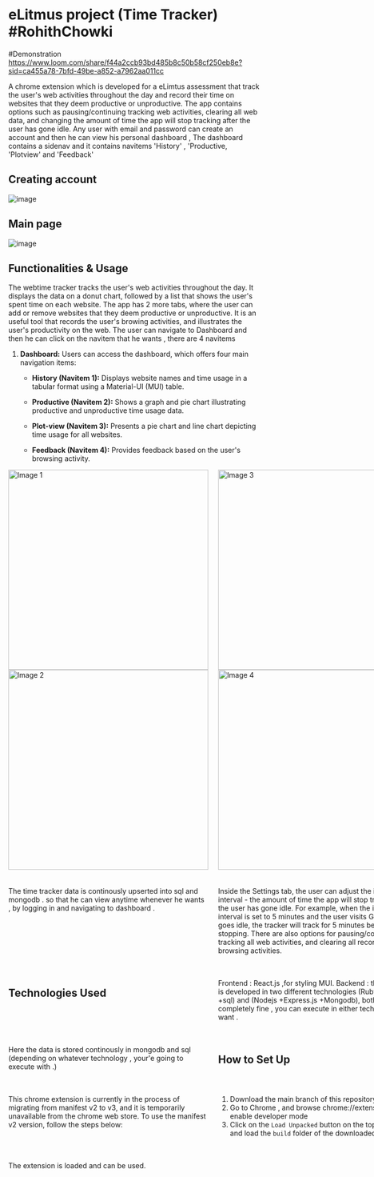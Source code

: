 # eLitmus project (Time Tracker) #RohithChowki
#Demonstration
https://www.loom.com/share/f44a2ccb93bd485b8c50b58cf250eb8e?sid=ca455a78-7bfd-49be-a852-a7962aa011cc



A chrome extension which is developed for a eLimtus assessment that track the user's web activities throughout the day and record their time on websites that they deem productive or unproductive. The app contains options such as pausing/continuing tracking web activities, clearing all web data, and changing the amount of time the app will stop tracking after the user has gone idle.
Any user with email and password can create an account and then he can view his personal dashboard , The dashboard contains a sidenav and it contains navitems 'History' , 'Productive, 'Plotview' and 'Feedback'
## Creating account

![image](https://github.com/Rohithchowk/eLitmusprojectfinal/blob/main/screenshots/Screenshot%20(308).png?raw=true)

## Main page 

![image](https://github.com/Rohithchowk/eLitmusprojectfinal/blob/main/screenshots/Screenshot%20(297).png?raw=true)



## Functionalities & Usage

The webtime tracker tracks the user's web activities throughout the day. It displays the data on a donut chart, followed by a list that shows the user's spent time on each website. The app has 2 more tabs, where the user can add or remove websites that they deem productive or unproductive. It is an useful tool that records the user's browing activities, and illustrates the user's productivity on the web. The user can navigate to Dashboard and then he can click on the navitem that he wants , there are 4 navitems 





1. **Dashboard:** Users can access the dashboard, which offers four main navigation items:

    - **History (Navitem 1):** Displays website names and time usage in a tabular format using a Material-UI (MUI) table.
    
    - **Productive (Navitem 2):** Shows a graph and pie chart illustrating productive and unproductive time usage data.
    
    - **Plot-view (Navitem 3):** Presents a pie chart and line chart depicting time usage for all websites.
    
    - **Feedback (Navitem 4):** Provides feedback based on the user's browsing activity.
  
<!-- Create a grid container using HTML -->
<div style="display: grid; grid-template-columns: repeat(2, 1fr); gap: 20px;">

<div>
  <img src="https://github.com/Rohithchowk/eLitmusprojectfinal/blob/main/screenshots/Screenshot%20(304)1.png?raw=true" alt="Image 1" width="400">
  <img src="https://github.com/Rohithchowk/eLitmusprojectfinal/blob/main/screenshots/Screenshot%20(305)1.png?raw=true" alt="Image 2" width="400">
</div>

<!-- Second Row -->
<div>
  <img src="https://github.com/Rohithchowk/eLitmusprojectfinal/blob/main/screenshots/Screenshot%20(306)1.png?raw=true" alt="Image 3" width="400">
  <img src="https://github.com/Rohithchowk/eLitmusprojectfinal/blob/main/screenshots/Screenshot%20(307)1.png?raw=true" alt="Image 4" width="400">
</div>




The time tracker data is continously upserted into sql and mongodb . so that he can view anytime whenever he wants , by logging in and navigating to dashboard .

Inside the Settings tab, the user can adjust the inactivity interval - the amount of time the app will stop tracking after the user has gone idle. For example, when the inactivity interval is set to 5 minutes and the user visits Google and goes idle, the tracker will track for 5 minutes before stopping. There are also options for pausing/continuing tracking all web activities, and clearing all recorded browsing activities.


## Technologies Used
Frontend : React.js ,for styling MUI.
Backend : the backend is developed in two different technologies (Rubyonrails +sql) and  (Nodejs +Express.js +Mongodb), both are working completely fine , you can execute in either technology you want . 

Here the data is stored continously in mongodb and sql (depending on  whatever technology , your'e going to execute with .)
          
## How to Set Up

This chrome extension is currently in the process of migrating from manifest v2 to v3, and it is temporarily unavailable from the chrome web store. To use the manifest v2 version, follow the steps below:

1. Download the main branch of this repository
2. Go to Chrome , and browse chrome://extensions and enable developer mode 
3. Click on the ```Load Unpacked``` button on the top left corner and load the ```build``` folder of the downloaded repository.

The extension is loaded and can be used.


